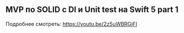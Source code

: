 ## MVP по SOLID c DI и Unit test на Swift 5 part 1
Подробнее смотреть: https://youtu.be/2z5uWBRGjFI

